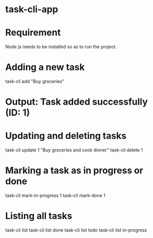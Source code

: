 # task-cli-app

# Requirement
Node js needs to be installed so as to run the project.

# Adding a new task
task-cli add "Buy groceries"
# Output: Task added successfully (ID: 1)

# Updating and deleting tasks
task-cli update 1 "Buy groceries and cook dinner"
task-cli delete 1

# Marking a task as in progress or done
task-cli mark-in-progress 1
task-cli mark-done 1

# Listing all tasks
task-cli list
task-cli list done
task-cli list todo
task-cli list in-progress

